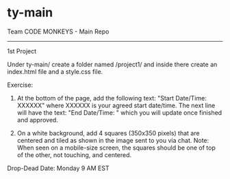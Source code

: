 # ty-main
Team CODE MONKEYS - Main Repo
________________________________

1st Project

Under ty-main/ create a folder named /project1/ and inside there create an index.html file and a style.css file.

Exercise: 

1. At the bottom of the page, add the following text: "Start Date/Time: XXXXXX" where XXXXXX is your agreed start date/time.
The next line will have the text: "End Date/Time:      " which you will update once finished and approved.

2. On a white background, add 4 squares (350x350 pixels) that are centered and tiled as shown in the image sent to you via chat.
Note: When seen on a mobile-size screen, the squares should be one of top of the other, not touching, and centered.

Drop-Dead Date: Monday 9 AM EST
